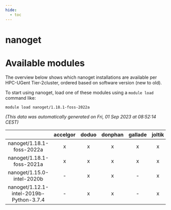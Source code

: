 ```yaml
---
hide:
  - toc
---
```


nanoget
=======

# Available modules


The overview below shows which nanoget installations are available per HPC-UGent Tier-2cluster, ordered based on software version (new to old).

To start using nanoget, load one of these modules using a `module load` command like:

```shell
module load nanoget/1.18.1-foss-2022a
```

*(This data was automatically generated on Fri, 01 Sep 2023 at 08:52:14 CEST)*  

| |accelgor|doduo|donphan|gallade|joltik|skitty|swalot|victini|
| :---: | :---: | :---: | :---: | :---: | :---: | :---: | :---: | :---: |
|nanoget/1.18.1-foss-2022a|x|x|x|x|x|x|x|x|
|nanoget/1.18.1-foss-2021a|x|x|x|x|x|x|x|x|
|nanoget/1.15.0-intel-2020b|-|x|x|-|x|x|x|x|
|nanoget/1.12.1-intel-2019b-Python-3.7.4|-|x|x|-|x|x|-|x|
